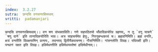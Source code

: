 ```yaml
---
index:  3.2.27
sutra:  छन्दसि वनसनरक्षिमथाम्
vritti:  padamanjari
---
```


	छन्दसि वनसनरक्षिमथाम्।। वन षण संभक्ताविति। गणे सहपठितयो र्भौवादिकयोरेव ग्रहणम्, न तु `वनु याचने` `षणु दाने` इति तानादिकयोरिति भावः। अत्र साहचर्यमेव हेतुः, निरनुबन्धकत्वं च। ब्रह्मवनिमिति। ब्रह्म वनति, क्षत्रं वनतीति विवक्षयामिन् प्रत्ययः, तदन्ताद् द्वितीयैकवचनम्। गौसनिमिति। गांसनतोति विग्रहः। पथिरक्षी इति। पन्थानं रक्षत इति विग्रहः। हविर्मथन्तीति हविर्मथयस्तेषां हदिर्मथीनाम्।।
